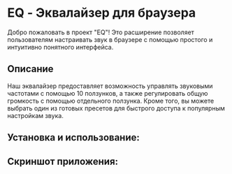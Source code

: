 # EQ - Эквалайзер для браузера
Добро пожаловать в проект "EQ"! Это расширение позволяет пользователям настраивать звук в браузере с помощью простого и интуитивно понятного интерфейса.
## Описание
Наш эквалайзер предоставляет возможность управлять звуковыми частотами с помощью 10 ползунков, а также регулировать общую громкость с помощью отдельного ползунка. Кроме того, вы можете выбрать один из готовых пресетов для быстрого доступа к популярным настройкам звука.
## Установка и использование:

## Скриншот приложения:
